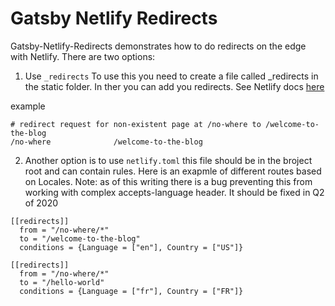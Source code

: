 # Gatsby Netlify Redirects

Gatsby-Netlify-Redirects demonstrates how to do redirects on the edge with Netlify.
There are two options:

1. Use `_redirects`
   To use this you need to create a file called \_redirects in the static folder. In ther you can add you redirects. See Netlify docs [here](https://docs.netlify.com/routing/redirects/#syntax-for-the-redirects-file)

example

```
# redirect request for non-existent page at /no-where to /welcome-to-the-blog
/no-where              /welcome-to-the-blog
```

2. Another option is to use `netlify.toml` this file should be in the broject root and can contain rules. Here is an exapmle of different routes based on Locales. Note: as of this writing there is a bug preventing this from working with complex accepts-language header. It should be fixed in Q2 of 2020

```
[[redirects]]
  from = "/no-where/*"
  to = "/welcome-to-the-blog"
  conditions = {Language = ["en"], Country = ["US"]}

[[redirects]]
  from = "/no-where/*"
  to = "/hello-world"
  conditions = {Language = ["fr"], Country = ["FR"]}
```
